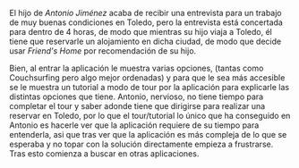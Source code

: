 El hijo de <i>Antonio Jiménez</i> acaba de recibir una entrevista para un trabajo de muy buenas condiciones en Toledo,
pero la entrevista está concertada para dentro de 4 horas, de modo que mientras su hijo viaja a Toledo, él tiene que
reservarle un alojamiento en dicha ciudad, de modo que decide usar <i>Friend's Home</i> por recomendación de su hijo.

Bien, al entrar la aplicación le muestra varias opciones, (tantas como Couchsurfing pero algo mejor ordenadas) y para que le sea más 
accesible se le muestra un tutorial a modo de tour por la aplicación para explicarle las distintas opciones que tiene.
Antonio, nervioso, no tiene tiempo para completar el tour y saber adonde tiene que dirigirse para realizar una reservar en Toledo,
por lo que el tour/tutorial lo único que ha conseguido en Antonio es hacerle ver que la aplicación requiere de su tiempo para
entenderla, asi que tras ver que la aplicación es más compleja de lo que se esperaba y no topar con la solución directamente empieza
a frustrarse. Tras esto comienza a buscar en otras aplicaciones.
